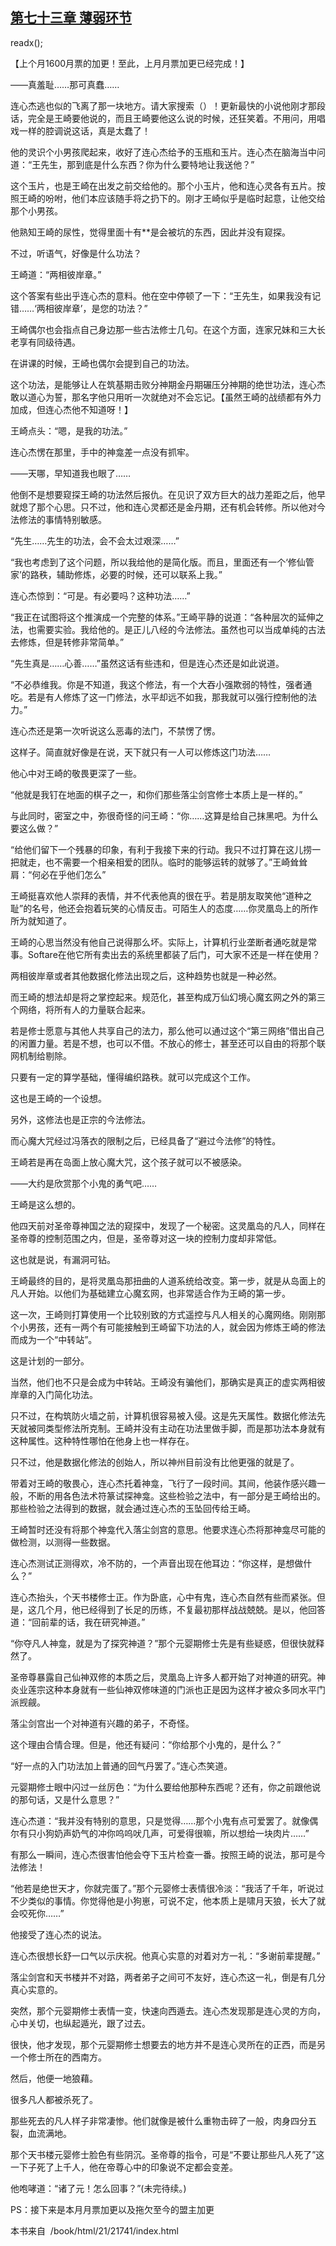 ## [第七十三章 薄弱环节](https://www.xxbiquge.com/11_11207/9081948.html)
readx();

  【上个月1600月票的加更！至此，上月月票加更已经完成！】

  ——真羞耻……那可真蠢……

  连心杰逃也似的飞离了那一块地方。请大家搜索（）！更新最快的小说他刚才那段话，完全是王崎要他说的，而且王崎要他这么说的时候，还狂笑着。不用问，用唱戏一样的腔调说这话，真是太蠢了！

  他的灵识个小男孩爬起来，收好了连心杰给予的玉瓶和玉片。连心杰在脑海当中问道：“王先生，那到底是什么东西？你为什么要特地让我送他？”

  这个玉片，也是王崎在出发之前交给他的。那个小玉片，他和连心灵各有五片。按照王崎的吩咐，他们本应该随手将之扔下的。刚才王崎似乎是临时起意，让他交给那个小男孩。

  他熟知王崎的尿性，觉得里面十有**是会被坑的东西，因此并没有窥探。

  不过，听语气，好像是什么功法？

  王崎道：“两相彼岸章。”

  这个答案有些出乎连心杰的意料。他在空中停顿了一下：“王先生，如果我没有记错……‘两相彼岸章’，是您的功法？”

  王崎偶尔也会指点自己身边那一些古法修士几句。在这个方面，连家兄妹和三大长老享有同级待遇。

  在讲课的时候，王崎也偶尔会提到自己的功法。

  这个功法，是能够让人在筑基期击败分神期金丹期碾压分神期的绝世功法，连心杰敢以道心为誓，那名字他只用听一次就绝对不会忘记。【虽然王崎的战绩都有外力加成，但连心杰他不知道呀！】

  王崎点头：“嗯，是我的功法。”

  连心杰愣在那里，手中的神龛差一点没有抓牢。

  ——天哪，早知道我也眼了……

  他倒不是想要窥探王崎的功法然后报仇。在见识了双方巨大的战力差距之后，他早就熄了那个心思。只不过，他和连心灵都还是金丹期，还有机会转修。所以他对今法修法的事情特别敏感。

  “先生……先生的功法，会不会太过艰深……”

  “我也考虑到了这个问题，所以我给他的是简化版。而且，里面还有一个‘修仙管家’的路秩，辅助修炼，必要的时候，还可以联系上我。”

  连心杰惊到：“可是。有必要吗？这种功法……”

  “我正在试图将这个推演成一个完整的体系。”王崎平静的说道：“各种层次的延伸之法，也需要实验。我给他的。是正儿八经的今法修法。虽然也可以当成单纯的古法去修炼，但是转修非常简单。”

  “先生真是……心善……”虽然这话有些违和，但是连心杰还是如此说道。

  “不必恭维我。你是不知道，我这个修法，有一个大吞小强欺弱的特性，强者通吃。若是有人修炼了这一门修法，水平却远不如我，那我就可以强行控制他的法力。”

  连心杰还是第一次听说这么恶毒的法门，不禁愣了愣。

  这样子。简直就好像是在说，天下就只有一人可以修炼这门功法……

  他心中对王崎的敬畏更深了一些。

  “他就是我钉在地面的棋子之一，和你们那些落尘剑宫修士本质上是一样的。”

  与此同时，密室之中，弥很奇怪的问王崎：“你……这算是给自己抹黑吧。为什么要这么做？”

  “给他们留下一个残暴的印象，有利于我接下来的行动。我只不过打算在这儿捞一把就走，也不需要一个相亲相爱的团队。临时的能够运转的就够了。”王崎耸耸肩：“何必在乎他们怎么”

  王崎挺喜欢他人崇拜的表情，并不代表他真的很在乎。若是朋友取笑他“道种之耻”的名号，他还会抱着玩笑的心情反击。可陌生人的态度……你灵凰岛上的所作所为就知道了。

  王崎的心思当然没有他自己说得那么坏。实际上，计算机行业垄断者通吃就是常事。Softare在他它所有卖出去的系统里都装了后门，可大家不还是一样在使用？

  两相彼岸章或者其他数据化修法出现之后，这种趋势也就是一种必然。

  而王崎的想法却是将之掌控起来。规范化，甚至构成万仙幻境心魔玄网之外的第三个网络，将所有人的力量联合起来。

  若是修士愿意与其他人共享自己的法力，那么他可以通过这个“第三网络”借出自己的闲置力量。若是不想，也可以不借。不放心的修士，甚至还可以自由的将那个联网机制给剔除。

  只要有一定的算学基础，懂得编织路秩。就可以完成这个工作。

  这也是王崎的一个设想。

  另外，这修法也是正宗的今法修法。

  而心魔大咒经过冯落衣的限制之后，已经具备了“避过今法修”的特性。

  王崎若是再在岛面上放心魔大咒，这个孩子就可以不被感染。

  ——大约是欣赏那个小鬼的勇气吧……

  王崎是这么想的。

  他四天前对圣帝尊神国之法的窥探中，发现了一个秘密。这灵凰岛的凡人，同样在圣帝尊的控制范围之内，但是，圣帝尊对这一块的控制力度却非常低。

  这也就是说，有漏洞可钻。

  王崎最终的目的，是将灵凰岛那扭曲的人道系统给改变。第一步，就是从岛面上的凡人开始。以他们为基础建立心魔玄网，也非常适合作为王崎的第一步。

  这一次，王崎则打算使用一个比较别致的方式遥控与凡人相关的心魔网络。刚刚那个小男孩，还有一两个有可能接触到王崎留下功法的人，就会因为修炼王崎的修法而成为一个“中转站”。

  这是计划的一部分。

  当然，他们也不只是会成为中转站。王崎没有骗他们，那确实是真正的虚实两相彼岸章的入门简化功法。

  只不过，在构筑防火墙之前，计算机很容易被入侵。这是先天属性。数据化修法先天就被同类型修法所克制。王崎并没有主动在功法里做手脚，而是那功法本身就有这种属性。这种特性哪怕在他身上也一样存在。

  只不过，他是数据化修法的创始人，所以神州目前没有比他更强的就是了。

  带着对王崎的敬畏心，连心杰托着神龛，飞行了一段时间。其间，他装作感兴趣一般，不断的用各色法术符篆试探神龛。这些检验之法中，有一部分是王崎给出的。那些检验之法得到的数据，就会通过连心杰的玉坠回传给王崎。

  王崎暂时还没有将那个神龛代入落尘剑宫的意思。他要求连心杰将那神龛尽可能的做检测，以测得一些数据。

  连心杰测试正测得欢，冷不防的，一个声音出现在他耳边：“你这样，是想做什么？”

  连心杰抬头，个天书楼修士正。作为卧底，心中有鬼，连心杰自然有些而紧张。但是，这几个月，他已经得到了长足的历练，不复最初那样战战兢兢。是以，他回答道：“回前辈的话，我在研究神道。”

  “你夺凡人神龛，就是为了探究神道？”那个元婴期修士先是有些疑惑，但很快就释然了。

  圣帝尊暴露自己仙神双修的本质之后，灵凰岛上许多人都开始了对神道的研究。神炎业莲宗这种本身就有一些仙神双修味道的门派也正是因为这样才被众多同水平门派觊觎。

  落尘剑宫出一个对神道有兴趣的弟子，不奇怪。

  这个理由合情合理。但是，他还有疑问：“你给那个小鬼的，是什么？”

  “好一点的入门功法加上普通的回气丹罢了。”连心杰笑道。

  元婴期修士眼中闪过一丝厉色：“为什么要给他那种东西呢？还有，你之前跟他说的那句话，又是什么意思？”

  连心杰道：“我并没有特别的意思，只是觉得……那个小鬼有点可爱罢了。就像偶尔有只小狗奶声奶气的冲你呜呜吠几声，可爱得很嘛，所以想给一块肉片……”

  有那么一瞬间，连心杰很害怕他会夺下玉片检查一番。按照王崎的说法，那可是今法修法！

  “他若是绝世天才，你就完蛋了。”那个元婴修士表情很冷淡：“我活了千年，听说过不少类似的事情。你觉得他是小狗崽，可说不定，他本质上是啸月天狼，长大了就会咬死你……”

  他接受了连心杰的说法。

  连心杰很想长舒一口气以示庆祝。他真心实意的对着对方一礼：“多谢前辈提醒。”

  落尘剑宫和天书楼并不对路，两者弟子之间可不友好，连心杰这一礼，倒是有几分真心实意的。

  突然，那个元婴期修士表情一变，快速向西遁去。连心杰发现那是连心灵的方向，心中关切，也纵起遁光，跟了过去。

  很快，他才发现，那个元婴期修士想要去的地方并不是连心灵所在的正西，而是另一个修士所在的西南方。

  然后，他便一地狼藉。

  很多凡人都被杀死了。

  那些死去的凡人样子非常凄惨。他们就像是被什么重物击碎了一般，肉身四分五裂，血流满地。

  那个天书楼元婴修士脸色有些阴沉。圣帝尊的指令，可是“不要让那些凡人死了”这一下子死了上千人，他在帝尊心中的印象说不定都会变差。

  他咆哮道：“诸了元！怎么回事？”(未完待续。)

  PS：接下来是本月月票加更以及拖欠至今的盟主加更

  本书来自  /book/html/21/21741/index.html
